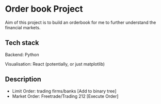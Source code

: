 # Order book Project

Aim of this project is to build an orderbook for me to further understand the financial markets.

## Tech stack
Backend: Python

Visualisation: React (potentially, or just matplotlib)

## Description

- Limit Order: trading firms/banks [Add to binary tree]
- Market Order: Freetrade/Trading 212 [Execute Order]

